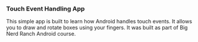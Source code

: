 ### Touch Event Handling App

This simple app is built to learn how Android handles touch events. It allows you to draw and rotate boxes using your fingers. 
It was built as part of Big Nerd Ranch Android course.
